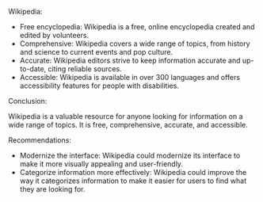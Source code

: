 Wikipedia:

* Free encyclopedia: Wikipedia is a free, online encyclopedia created and edited by volunteers.
* Comprehensive: Wikipedia covers a wide range of topics, from history and science to current events and pop culture.
* Accurate: Wikipedia editors strive to keep information accurate and up-to-date, citing reliable sources.
* Accessible: Wikipedia is available in over 300 languages and offers accessibility features for people with disabilities.

Conclusion:

Wikipedia is a valuable resource for anyone looking for information on a wide range of topics. It is free, comprehensive, accurate, and accessible.

Recommendations:

* Modernize the interface: Wikipedia could modernize its interface to make it more visually appealing and user-friendly.
* Categorize information more effectively: Wikipedia could improve the way it categorizes information to make it easier for users to find what they are looking for.

